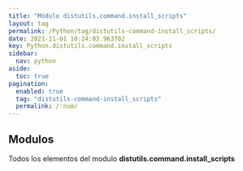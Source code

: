 ```yaml
---
title: "Módulo distutils.command.install_scripts"
layout: tag
permalink: /Python/tag/distutils-command-install_scripts/
date: 2021-11-01 10:24:03.963702
key: Python.distutils.command.install_scripts
sidebar: 
  nav: python
aside: 
  toc: true
pagination: 
  enabled: true
  tag: "distutils-command-install_scripts"
  permalink: /:num/
---
```


<h2>Modulos</h2>
Todos los elementos del modulo <strong>distutils.command.install_scripts</strong>
